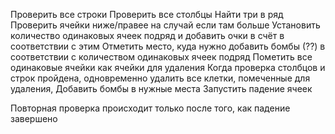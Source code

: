 Проверить все строки
Проверить все столбцы
Найти три в ряд
Проверить ячейки ниже/правее на случай если там больше
Установить количество одинаковых ячеек подряд и добавить очки в счёт в соответствии с этим
Отметить место, куда нужно добавить бомбы (??) в соответствии с количеством одинаковых ячеек подряд
Пометить все одинаковые ячейки как ячейки для удаления
Когда проверка столбцов и строк пройдена, одновременно удалить все клетки, помеченные для удаления,
Добавить бомбы в нужные места
Запустить падение ячеек

Повторная проверка происходит только после того, как падение завершено